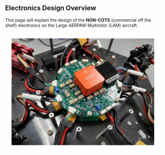 ## Electronics Design Overview

This page will explain the design of the **NON-COTS** (commercial off the shelf) electronics on the
Large AERPAW Multirotor (LAM) aircraft.

![](../../images/electronics_design/_page_0_Picture_2.jpeg)
